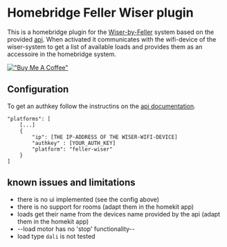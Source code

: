 
# Homebridge Feller Wiser plugin

This is a homebridge plugin for the [Wiser-by-Feller](https://wiser.feller.ch/) system based on the provided [api](https://github.com/Feller-AG/wiser-tutorial). 
When activated it communicates with the wifi-device of the wiser-system to get a list of available loads and provides them as an accessoire in the homebridge system.

[!["Buy Me A Coffee"](https://www.buymeacoffee.com/assets/img/custom_images/orange_img.png)](https://www.buymeacoffee.com/hansfr)

## Configuration

To get an authkey follow the instructins on the [api documentation](https://github.com/Feller-AG/wiser-tutorial/blob/main/doc/authentication.md#get-the-authentication-code).

    "platforms": [
        [...]
        {
            "ip": [THE IP-ADDRESS OF THE WISER-WIFI-DEVICE]
            "authkey" : [YOUR_AUTH_KEY]
            "platform": "feller-wiser"
        }
    ]

## known issues and limitations

* there is no ui implemented (see the config above)
* there is no support for rooms (adapt them in the homekit app)
* loads get their name from the devices name provided by the api (adapt them in the homekit app)
* --load motor has no 'stop' functionality--
* load type `dali` is not tested
